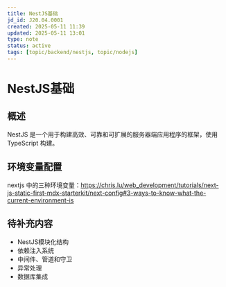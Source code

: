 ```yaml
---
title: NestJS基础
jd_id: J20.04.0001
created: 2025-05-11 11:39
updated: 2025-05-11 13:01
type: note
status: active
tags: [topic/backend/nestjs, topic/nodejs]
---
```


# NestJS基础

## 概述

NestJS 是一个用于构建高效、可靠和可扩展的服务器端应用程序的框架，使用 TypeScript 构建。

## 环境变量配置

nextjs 中的三种环境变量：https://chris.lu/web_development/tutorials/next-js-static-first-mdx-starterkit/next-config#3-ways-to-know-what-the-current-environment-is

## 待补充内容

- NestJS模块化结构
- 依赖注入系统
- 中间件、管道和守卫
- 异常处理
- 数据库集成 